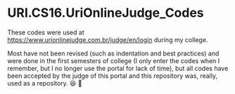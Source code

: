 # URI.CS16.UriOnlineJudge_Codes
These codes were used at https://www.urionlinejudge.com.br/judge/en/login during my college. 

Most have not been revised (such as indentation and best practices) and were done in the first semesters of college (I only enter the codes when I remember, but I no longer use the portal for lack of time), but all codes have been accepted by the judge of this portal and this repository was, really, used as a repository. :laughing: :bat:
